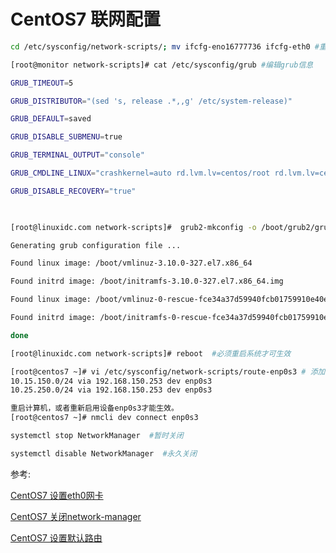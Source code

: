 # CentOS7 联网配置

```sh
cd /etc/sysconfig/network-scripts/; mv ifcfg-eno16777736 ifcfg-eth0 #重命名网卡文件

[root@monitor network-scripts]# cat /etc/sysconfig/grub #编辑grub信息

GRUB_TIMEOUT=5

GRUB_DISTRIBUTOR="(sed 's, release .*,,g' /etc/system-release)"

GRUB_DEFAULT=saved

GRUB_DISABLE_SUBMENU=true

GRUB_TERMINAL_OUTPUT="console"

GRUB_CMDLINE_LINUX="crashkernel=auto rd.lvm.lv=centos/root rd.lvm.lv=centos/swap rhgb net.ifnames=0 biosdevname=0  quiet"

GRUB_DISABLE_RECOVERY="true"

 

[root@linuxidc.com network-scripts]#  grub2-mkconfig -o /boot/grub2/grub.cfg #重新生成启动菜单

Generating grub configuration file ...

Found linux image: /boot/vmlinuz-3.10.0-327.el7.x86_64

Found initrd image: /boot/initramfs-3.10.0-327.el7.x86_64.img

Found linux image: /boot/vmlinuz-0-rescue-fce34a37d59940fcb01759910e40ece1

Found initrd image: /boot/initramfs-0-rescue-fce34a37d59940fcb01759910e40ece1.img

done

[root@linuxidc.com network-scripts]# reboot  #必须重启系统才可生效

[root@centos7 ~]# vi /etc/sysconfig/network-scripts/route-enp0s3 # 添加永久静态路由
10.15.150.0/24 via 192.168.150.253 dev enp0s3
10.25.250.0/24 via 192.168.150.253 dev enp0s3

重启计算机，或者重新启用设备enp0s3才能生效。
[root@centos7 ~]# nmcli dev connect enp0s3

systemctl stop NetworkManager  #暂时关闭

systemctl disable NetworkManager  #永久关闭
```



参考:

[CentOS7 设置eth0网卡](https://www.linuxidc.com/Linux/2017-06/144973.htm)

[CentOS7 关闭network-manager](https://www.cnblogs.com/clown000000/p/9833606.html)

[CentOS7 设置默认路由](https://www.cnblogs.com/panblack/p/Centos7_Static_Routes.html)